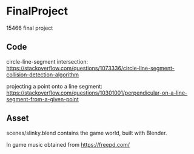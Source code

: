# FinalProject
15466 final project

## Code
circle-line-segment intersection: https://stackoverflow.com/questions/1073336/circle-line-segment-collision-detection-algorithm

projecting a point onto a line segment: https://stackoverflow.com/questions/10301001/perpendicular-on-a-line-segment-from-a-given-point

## Asset
scenes/slinky.blend contains the game world, built with Blender.

In game music obtained from https://freepd.com/

